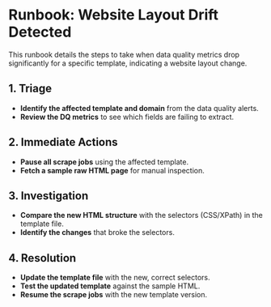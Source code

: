 # Runbook: Website Layout Drift Detected

This runbook details the steps to take when data quality metrics drop significantly for a specific template, indicating a website layout change.

## 1. Triage
- **Identify the affected template and domain** from the data quality alerts.
- **Review the DQ metrics** to see which fields are failing to extract.

## 2. Immediate Actions
- **Pause all scrape jobs** using the affected template.
- **Fetch a sample raw HTML page** for manual inspection.

## 3. Investigation
- **Compare the new HTML structure** with the selectors (CSS/XPath) in the template file.
- **Identify the changes** that broke the selectors.

## 4. Resolution
- **Update the template file** with the new, correct selectors.
- **Test the updated template** against the sample HTML.
- **Resume the scrape jobs** with the new template version.